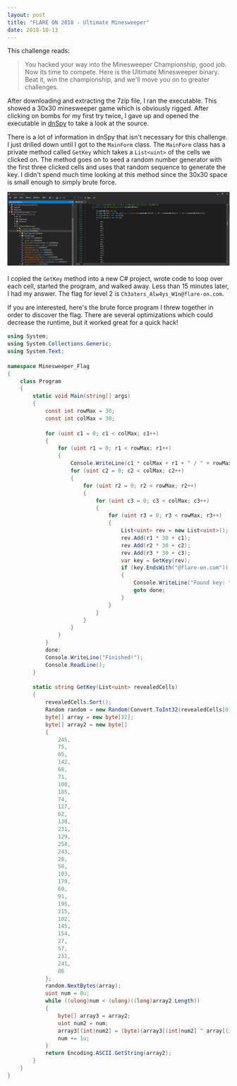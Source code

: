 ```yaml
---
layout: post
title: "FLARE ON 2018 - Ultimate Minesweeper"
date: 2018-10-13
---
```


This challenge reads:

> You hacked your way into the Minesweeper Championship, good job. Now its time to compete. Here is the Ultimate Minesweeper binary. Beat it, win the championship, and we'll move you on to greater challenges.

After downloading and extracting the 7zip file, I ran the executable. This showed a 30x30 minesweeper game which is obviously rigged. After clicking on bombs for my first try twice, I gave up and opened the executable in [dnSpy](https://github.com/0xd4d/dnSpy) to take a look at the source.

There is a lot of information in dnSpy that isn't necessary for this challenge. I just drilled down until I got to the `MainForm` class. The `MainForm` class has a private method called `GetKey` which takes a `List<uint>` of the cells we clicked on. The method goes on to seed a random number generator with the first three clicked cells and uses that random sequence to generate the key. I didn't spend much time looking at this method since the 30x30 space is small enough to simply brute force.

![dnSpy hierarchy](/files/2018/10/ultimate-minesweeper.png)

I copied the `GetKey` method into a new C# project, wrote code to loop over each cell, started the program, and walked away. Less than 15 minutes later, I had my answer. The flag for level 2 is `Ch3aters_Alw4ys_W1n@flare-on.com`.

If you are interested, here's the brute force program I threw together in order to discover the flag. There are several optimizations which could decrease the runtime, but it worked great for a quick hack!

```cs
using System;
using System.Collections.Generic;
using System.Text;

namespace Minesweeper_Flag
{
    class Program
    {
        static void Main(string[] args)
        {
            const int rowMax = 30;
            const int colMax = 30;

            for (uint c1 = 0; c1 < colMax; c1++)
            {
                for (uint r1 = 0; r1 < rowMax; r1++)
                {
                    Console.WriteLine(c1 * colMax + r1 + " / " + rowMax * colMax);
                    for (uint c2 = 0; c2 < colMax; c2++)
                    {
                        for (uint r2 = 0; r2 < rowMax; r2++)
                        {
                            for (uint c3 = 0; c3 < colMax; c3++)
                            {
                                for (uint r3 = 0; r3 < rowMax; r3++)
                                {
                                    List<uint> rev = new List<uint>();
                                    rev.Add(r1 * 30 + c1);
                                    rev.Add(r2 * 30 + c2);
                                    rev.Add(r3 * 30 + c3);
                                    var key = GetKey(rev);
                                    if (key.EndsWith("@flare-on.com"))
                                    {
                                        Console.WriteLine("Found key: " + key);
                                        goto done;
                                    }
                                }
                            }
                        }
                    }
                }
            }
            done:
            Console.WriteLine("Finished!");
            Console.ReadLine();
        }

        static string GetKey(List<uint> revealedCells)
        {
            revealedCells.Sort();
            Random random = new Random(Convert.ToInt32(revealedCells[0] << 20 | revealedCells[1] << 10 | revealedCells[2]));
            byte[] array = new byte[32];
            byte[] array2 = new byte[]
            {
                245,
                75,
                65,
                142,
                68,
                71,
                100,
                185,
                74,
                127,
                62,
                130,
                231,
                129,
                254,
                243,
                28,
                58,
                103,
                179,
                60,
                91,
                195,
                215,
                102,
                145,
                154,
                27,
                57,
                231,
                241,
                86
            };
            random.NextBytes(array);
            uint num = 0u;
            while ((ulong)num < (ulong)((long)array2.Length))
            {
                byte[] array3 = array2;
                uint num2 = num;
                array3[(int)num2] = (byte)(array3[(int)num2] ^ array[(int)num]);
                num += 1u;
            }
            return Encoding.ASCII.GetString(array2);
        }
    }
}

```
